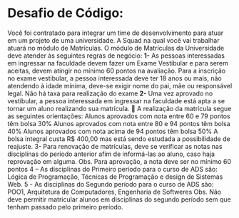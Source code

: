 # Desafio de Código:

Você foi contratado para integrar um time de desenvolvimento para atuar em um projeto de uma universidade. A Squad na qual você vai trabalhar atuará no módulo de Matrículas.
O módulo de Matrículas da Universidade deve atender às seguintes regras de negócio:
**1-**	As pessoas interessadas em ingressar na faculdade devem fazer um Exame Vestibular e para serem aceitas, devem atingir no mínimo 60 pontos na avaliação.
Para a inscrição no exame vestibular, a pessoa interessada deve ter 18 anos ou mais, não atendendo à idade mínima, deve-se exigir nome do pai, mãe ou responsável legal.
Não há taxa para realização do exame
**2-**	Uma vez aprovado no vestibular, a pessoa interessada em ingressar na faculdade está apta a se tornar um aluno realizando sua matrícula.
 A realização da matrícula segue as seguintes orientações:
Alunos aprovados com nota entre 60 e 79 pontos têm bolsa 30%
Alunos aprovados com nota entre 80 e 94 pontos têm bolsa 40%
Alunos aprovados com nota acima de 94 pontos têm bolsa 50%
A bolsa integral custa R$ 400,00 mas está sendo estudada a possibilidade de reajuste.
3-	Para renovação de matrículas, deve se verificar as notas nas disciplinas do período anterior afim de informá-las ao aluno, caso haja reprovação em alguma.
Obs. Para aprovação, a nota deve ser no mínimo 60 pontos
4 – As disciplinas do Primeiro período para o curso de ADS são:
Lógica de Programação, Técnicas de Programação e design de Sistemas Web.
5 - As disciplinas do Segundo período para o curso de ADS são:
POO1, Arquitetura de Computadores, Engenharia de Softweres
Obs. Não deve permitir matricular alunos em disciplinas do segundo período sem que tenham passado pelo primeiro período.
